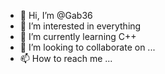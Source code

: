- 👋 Hi, I’m @Gab36
- 👀 I’m interested in everything
- 🌱 I’m currently learning C++
- 💞️ I’m looking to collaborate on ...
- 📫 How to reach me ...

<!---
Gab36/Gab36 is a ✨ special ✨ repository because its `README.md` (this file) appears on your GitHub profile.
You can click the Preview link to take a look at your changes.
--->
